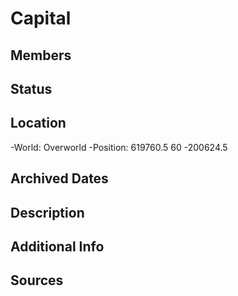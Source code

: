 # Capital

## Members

## Status

## Location
-World: Overworld
-Position: 619760.5 60 -200624.5

## Archived Dates

## Description

## Additional Info

## Sources

